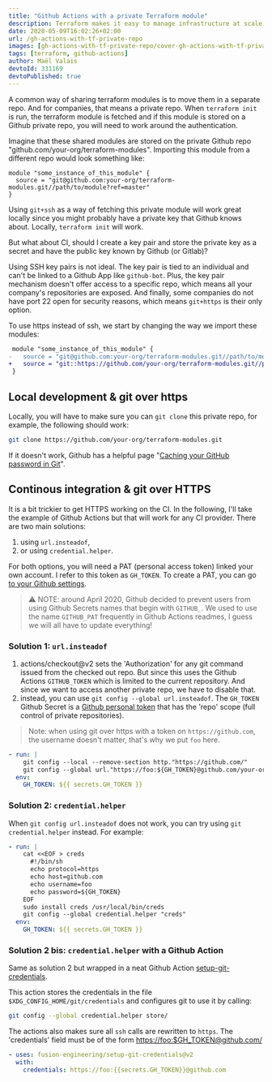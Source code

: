 ```yaml
---
title: "Github Actions with a private Terraform module"
description: Terraform makes it easy to manage infrastructure at scale; you might want to share code between modules, and that's where it becomes tricky. In this post, I try to give some clues on how to use terraform across private Github repos.
date: 2020-05-09T16:02:26+02:00
url: /gh-actions-with-tf-private-repo
images: [gh-actions-with-tf-private-repo/cover-gh-actions-with-tf-private-repo.png]
tags: [terraform, github-actions]
author: Maël Valais
devtoId: 331169
devtoPublished: true
---
```


A common way of sharing terraform modules is to move them in a separate repo. And for companies, that means a private repo. When `terraform init` is run, the terraform module is fetched and if this module is stored on a Github private repo, you will need to work around the authentication.

Imagine that these shared modules are stored on the private Github repo "github.com/your-org/terraform-modules". Importing this module from a different repo would look something like:

```hcl
module "some_instance_of_this_module" {
  source = "git@github.com:your-org/terraform-modules.git//path/to/module?ref=master"
}
```

Using `git+ssh` as a way of fetching this private module will work great locally since you might probably have a private key that Github knows about. Locally, `terraform init` will work.

But what about CI, should I create a key pair and store the private key as a secret and have the public key known by Github (or Gitlab)?

Using SSH key pairs is not ideal. The key pair is tied to an individual and can't be linked to a Github App like `github-bot`. Plus, the key pair mechanism doesn't offer access to a specific repo, which means all your company's repositories are exposed. And finally, some companies do not have port 22 open for security reasons, which means `git+https` is their only option.

To use https instead of ssh, we start by changing the way we import these modules:

```diff
 module "some_instance_of_this_module" {
-   source = "git@github.com:your-org/terraform-modules.git//path/to/module?ref=master"
+   source = "git::https://github.com/your-org/terraform-modules.git//path/to/module?ref=master"
 }
```

## Local development & git over https

Locally, you will have to make sure you can `git clone` this private repo, for example, the following should work:

```sh
git clone https://github.com/your-org/terraform-modules.git
```

If it doesn't work, Github has a helpful page "[Caching your GitHub password in Git](https://help.github.com/en/github/using-git/caching-your-github-password-in-git)".

## Continous integration & git over HTTPS

It is a bit trickier to get HTTPS working on the CI. In the following, I'll take the example of Github Actions but that will work for any CI provider. There are two main solutions:

1. using `url.insteadof`,
2. or using `credential.helper`.

For both options, you will need a PAT (personal access token) linked your own account. I refer to this token as `GH_TOKEN`. To create a PAT, you can go [to your Github settings](https://github.com/settings/tokens).

> ⚠️ NOTE: around April 2020, Github decided to prevent users from using Github Secrets names that begin with `GITHUB_`. We used to use the name `GITHUB_PAT` frequently in Github Actions readmes, I guess we will all have to update everything!

### Solution 1: `url.insteadof`

1. actions/checkout@v2 sets the 'Authorization' for any git command issued from the checked out repo. But since this uses the Github Actions `GITHUB_TOKEN` which is limited to the current repository. And since we want to access another private repo, we have to disable that.
2. instead, you can use `git config --global url.insteadof`. The `GH_TOKEN` Github Secret is a [Github personal token](https://github.com/settings/tokens) that has the 'repo' scope (full control of private repositories).

> Note: when using git over https with a token on `https://github.com`, the username doesn't matter, that's why we put `foo` here.

```yaml
- run: |
    git config --local --remove-section http."https://github.com/"
    git config --global url."https://foo:${GH_TOKEN}@github.com/your-org".insteadOf "https://github.com/your-org"
  env:
    GH_TOKEN: ${{ secrets.GH_TOKEN }}
```

### Solution 2: `credential.helper`

When `git config url.insteadof` does not work, you can try using `git credential.helper` instead. For example:

```yaml
- run: |
    cat <<EOF > creds
      #!/bin/sh
      echo protocol=https
      echo host=github.com
      echo username=foo
      echo password=${GH_TOKEN}
    EOF
    sudo install creds /usr/local/bin/creds
    git config --global credential.helper "creds"
  env:
    GH_TOKEN: ${{ secrets.GH_TOKEN }}
```

### Solution 2 bis: `credential.helper` with a Github Action

Same as solution 2 but wrapped in a neat Github Action [setup-git-credentials](https://github.com/marketplace/actions/setup-git-credentials).

This action stores the credentials in the file `$XDG_CONFIG_HOME/git/credentials` and configures git to use it by calling:

```sh
git config --global credential.helper store/
```

The actions also makes sure all `ssh` calls are rewritten to `https`. The 'credentials' field must be of the form <https://foo:$GH_TOKEN@github.com/>

```yaml
- uses: fusion-engineering/setup-git-credentials@v2
  with:
    credentials: https://foo:{{secrets.GH_TOKEN}}@github.com
```
